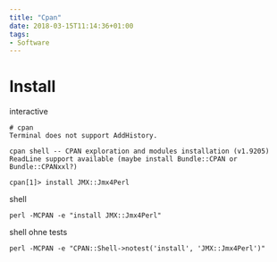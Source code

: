 ```yaml
---
title: "Cpan"
date: 2018-03-15T11:14:36+01:00
tags:
- Software
---
```


# Install

interactive

```
# cpan
Terminal does not support AddHistory.

cpan shell -- CPAN exploration and modules installation (v1.9205)
ReadLine support available (maybe install Bundle::CPAN or Bundle::CPANxxl?)

cpan[1]> install JMX::Jmx4Perl
```

shell

```
perl -MCPAN -e "install JMX::Jmx4Perl"
```

shell ohne tests

```
perl -MCPAN -e "CPAN::Shell->notest('install', 'JMX::Jmx4Perl')"
```
